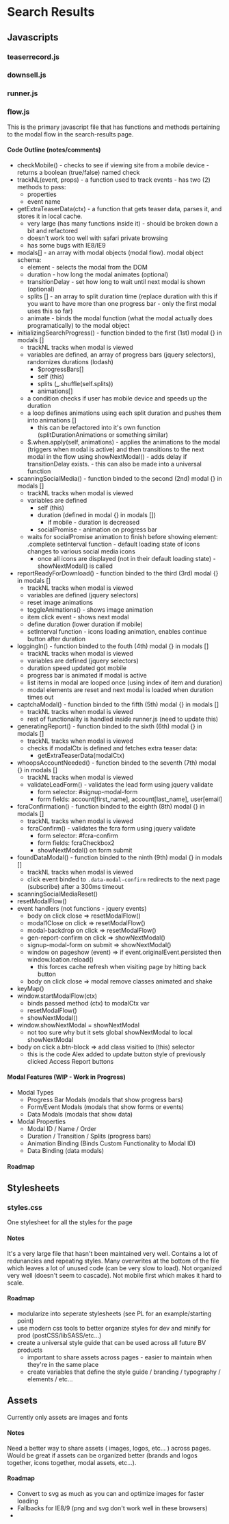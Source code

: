 # Search Results

## Javascripts

### teaserrecord.js

### downsell.js

### runner.js

### flow.js

This is the primary javascript file that has functions and methods pertaining to the modal flow in the search-results page.

#### Code Outline (notes/comments)

* checkMobile() - checks to see if viewing site from a mobile device - returns a boolean (true/false) named check
* trackNL(event, props) - a function used to track events - has two (2) methods to pass:
	* properties
	* event name
* getExtraTeaserData(ctx) - a function that gets teaser data, parses it, and stores it in local cache.
	* very large (has many functions inside it) - should be broken down a bit and refactored
	* doesn't work too well with safari private browsing
	* has some bugs with IE8/IE9 
* modals[] - an array with modal objects (modal flow). modal object schema:
	* element - selects the modal from the DOM
	* duration - how long the modal animates (optional)
	* transitionDelay - set how long to wait until next modal is shown (optional)
	* splits [] - an array to split duration time (replace duration with this if you want to have more than one progress bar - only the first modal uses this so far)
	* animate - binds the modal function (what the modal actually does programatically) to the modal object
* initializingSearchProgress() - function binded to the first (1st) modal {} in modals []
	* trackNL tracks when modal is viewed
	* variables are defined, an array of progress bars (jquery selectors), randomizes durations (lodash)
		* $progressBars[]
		* self (this)
		* splits (_.shuffle(self.splits))
		* animations[]
	* a condition checks if user has mobile device and speeds up the duration
	* a loop defines animations using each split duration and pushes them into animations []
		* this can be refactored into it's own function (splitDurationAnimations or something similar)
    * $.when.apply(self, animations) - applies the animations to the modal (triggers when modal is active) and then transitions to the next modal in the flow using showNextModal() - adds delay if transitionDelay exists. - this can also be made into a universal function
* scanningSocialMedia() - function binded to the second (2nd) modal {} in modals []
	* trackNL tracks when modal is viewed
	* variables are defined
		* self (this)
		* duration (defined in modal {} in modals [])
			* if mobile - duration is decreased
	   * socialPromise - animation on progress bar
	* waits for socialPromise animation to finish before showing element: .complete
	setInterval function - default loading state of icons changes to various social media icons
		* once all icons are displayed (not in their default loading state) - showNextModal() is called
* reportReadyForDownload() - function binded to the third (3rd) modal {} in modals []
	* trackNL tracks when modal is viewed
	* variables are defined (jquery selectors)
	* reset image animations
	* toggleAnimations() - shows image animation
	* item click event - shows next modal
	* define duration (lower duration if mobile)
	* setInterval function - icons loading animation, enables continue button after duration
* loggingIn() - function binded to the fouth (4th) modal {} in modals []
	* trackNL tracks when modal is viewed
	* variables are defined (jquery selectors) 
	* duration speed updated got mobile
	* progress bar is animated if modal is active
	* list items in modal are looped once (using index of item and duration)
	* modal elements are reset and next modal is loaded when duration times out
* captchaModal() - function binded to the fifth (5th) modal {} in modals []
	* trackNL tracks when modal is viewed
	* rest of functionality is handled inside runner.js (need to update this)
* generatingReport() - function binded to the sixth (6th) modal {} in modals []
	* trackNL tracks when modal is viewed
	* checks if modalCtx is defined and  fetches extra teaser data:
		* getExtraTeaserData(modalCtx)
* whoopsAccountNeeded() - function binded to the seventh (7th) modal {} in modals []
	* trackNL tracks when modal is viewed
	* validateLeadForm() - validates the lead form using jquery validate
		* form selector: #signup-modal-form
		* form fields: account[first_name], account[last_name], user[email]
* fcraConfirmation() - function binded to the eighth (8th) modal {} in modals []
	* trackNL tracks when modal is viewed
	* fcraConfirm() - validates the fcra form using jquery validate
		* form selector: #fcra-confirm
		* form fields: fcraCheckbox2
		* showNextModal() on form submit
* foundDataModal() - function binded to the ninth (9th) modal {} in modals []
	* trackNL tracks when modal is viewed
	* click event binded to `.data-modal-confirm` redirects to the next page (subscribe) after a 300ms timeout
* scanningSocialMediaReset()
* resetModalFlow()
* event handlers (not functions - jquery events)
	* body on click close => resetModalFlow()
	* modal1Close on click => resetModalFlow()
	* modal-backdrop on click => resetModalFlow()
	* gen-report-confirm on click => showNextModal()
	* signup-modal-form on submit => showNextModal()
	* window on pageshow (event) => if event.originalEvent.persisted then window.loation.reload()
		* this forces cache refresh when visiting page by hitting back button
	* body on click close => modal remove classes animated and shake
* keyMap()
* window.startModalFlow(ctx)
	* binds passed method (ctx) to modalCtx var
	* resetModalFlow()
	* showNextModal()
* window.showNextModal = showNextModal
	* not too sure why but it sets global showNextModal to local showNextModal
* body on click a.btn-block => add class visitied to (this) selector
	* this is the code Alex added to update button style of previously clicked Access Report buttons

#### Modal Features (WIP - Work in Progress)

* Modal Types
	* Progress Bar Modals (modals that show progress bars)
	* Form/Event Modals (modals that show forms or events)
	* Data Modals (modals that show data)
* Modal Properties
	* Modal ID / Name / Order
	* Duration / Transition / Splits (progress bars)
	* Animation Binding (Binds Custom Functionality to Modal ID)
	* Data Binding (data modals)

#### Roadmap

## Stylesheets

### styles.css

One stylesheet for all the styles for the page

#### Notes

It's a very large file that hasn't been maintained very well. Contains a lot of redunancies and repeating styles. Many overwrites at the bottom of the file which leaves a lot of unused code (can be very slow to load). Not organized very well (doesn't seem to cascade). Not mobile first which makes it hard to scale.

#### Roadmap

* modularize into seperate stylesheets (see PL for an example/starting point)
* use modern css tools to better organize styles for dev and minify for prod (postCSS/libSASS/etc...)
* create a universal style guide that can be used across all future BV products
	* important to share assets across pages - easier to maintain when they're in the same place
	* create variables that define the style guide / branding / typography / elements / etc...

## Assets

Currently only assets are images and fonts

#### Notes

Need a better way to share assets ( images, logos, etc... ) across pages. Would be great if assets can be 
organized better (brands and logos together, icons together, modal assets, etc...).

#### Roadmap

* Convert to svg as much as you can and optimize images for faster loading
* Fallbacks for IE8/9 (png and svg don't work well in these browsers)
* 
